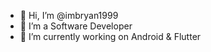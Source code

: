 - 👋 Hi, I’m @imbryan1999
- 👀 I’m a Software Developer
- 🌱 I’m currently working on Android & Flutter

<!---
imbryan1999/imbryan1999 is a ✨ special ✨ repository because its `README.md` (this file) appears on your GitHub profile.
You can click the Preview link to take a look at your changes.
--->
